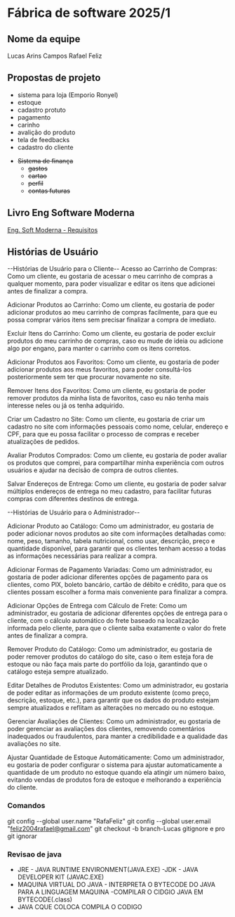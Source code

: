 # Fábrica de software 2025/1

## Nome da equipe
Lucas Arins Campos
Rafael Feliz

## Propostas de projeto 
 - sistema para loja (Emporio Ronyel)
 - estoque
 - cadastro protuto
 - pagamento 
 - carinho
 - avalição do produto
 - tela de feedbacks
 - cadastro do cliente
 
 <s>

- Sistema de finança 
  - gastos
  - cartao
  - perfil
  - contas futuras
</s>
 
## Livro Eng Software Moderna
[Eng. Soft Moderna - Requisitos](https://engsoftmoderna.info/cap3.html)


## Histórias de Usuário
--Histórias de Usuário para o Cliente--
Acesso ao Carrinho de Compras:
Como um cliente, eu gostaria de acessar o meu carrinho de compras a qualquer momento, para poder visualizar e editar os itens que adicionei antes de finalizar a compra.

Adicionar Produtos ao Carrinho:
Como um cliente, eu gostaria de poder adicionar produtos ao meu carrinho de compras facilmente, para que eu possa comprar vários itens sem precisar finalizar a compra de imediato.

Excluir Itens do Carrinho:
Como um cliente, eu gostaria de poder excluir produtos do meu carrinho de compras, caso eu mude de ideia ou adicione algo por engano, para manter o carrinho com os itens corretos.

Adicionar Produtos aos Favoritos:
Como um cliente, eu gostaria de poder adicionar produtos aos meus favoritos, para poder consultá-los posteriormente sem ter que procurar novamente no site.

Remover Itens dos Favoritos:
Como um cliente, eu gostaria de poder remover produtos da minha lista de favoritos, caso eu não tenha mais interesse neles ou já os tenha adquirido.

Criar um Cadastro no Site:
Como um cliente, eu gostaria de criar um cadastro no site com informações pessoais como nome, celular, endereço e CPF, para que eu possa facilitar o processo de compras e receber atualizações de pedidos.

Avaliar Produtos Comprados:
Como um cliente, eu gostaria de poder avaliar os produtos que comprei, para compartilhar minha experiência com outros usuários e ajudar na decisão de compra de outros clientes.

Salvar Endereços de Entrega:
Como um cliente, eu gostaria de poder salvar múltiplos endereços de entrega no meu cadastro, para facilitar futuras compras com diferentes destinos de entrega.

--Histórias de Usuário para o Administrador--

Adicionar Produto ao Catálogo:
Como um administrador, eu gostaria de poder adicionar novos produtos ao site com informações detalhadas como: nome, peso, tamanho, tabela nutricional, como usar, descrição, preço e quantidade disponível, para garantir que os clientes tenham acesso a todas as informações necessárias para realizar a compra.

Adicionar Formas de Pagamento Variadas:
Como um administrador, eu gostaria de poder adicionar diferentes opções de pagamento para os clientes, como PIX, boleto bancário, cartão de débito e crédito, para que os clientes possam escolher a forma mais conveniente para finalizar a compra.

Adicionar Opções de Entrega com Cálculo de Frete:
Como um administrador, eu gostaria de adicionar diferentes opções de entrega para o cliente, com o cálculo automático do frete baseado na localização informada pelo cliente, para que o cliente saiba exatamente o valor do frete antes de finalizar a compra.

Remover Produto do Catálogo:
Como um administrador, eu gostaria de poder remover produtos do catálogo do site, caso o item esteja fora de estoque ou não faça mais parte do portfólio da loja, garantindo que o catálogo esteja sempre atualizado.

Editar Detalhes de Produtos Existentes:
Como um administrador, eu gostaria de poder editar as informações de um produto existente (como preço, descrição, estoque, etc.), para garantir que os dados do produto estejam sempre atualizados e reflitam as alterações no mercado ou no estoque.

Gerenciar Avaliações de Clientes:
Como um administrador, eu gostaria de poder gerenciar as avaliações dos clientes, removendo comentários inadequados ou fraudulentos, para manter a credibilidade e a qualidade das avaliações no site.

Ajustar Quantidade de Estoque Automáticamente:
Como um administrador, eu gostaria de poder configurar o sistema para ajustar automaticamente a quantidade de um produto no estoque quando ela atingir um número baixo, evitando vendas de produtos fora de estoque e melhorando a experiência do cliente.

### Comandos
git config --global user.name "RafaFeliz"
git config --global user.email "feliz2004rafael@gmail.com"
git checkout -b branch-Lucas
gitignore e pro git ignorar 

### Revisao de java
- JRE - JAVA RUNTIME ENVIRONMENT(JAVA.EXE)
-JDK -  JAVA DEVELOPER KIT (JAVAC.EXE)
- MAQUINA VIRTUAL  DO JAVA - INTERPRETA O BYTECODE DO JAVA PARA A LINGUAGEM MAQUINA 
-COMPILAR O CIDGIO JAVA EM BYTECODE(.class)
- JAVA CQUE COLOCA COMPILA O CODIGO 